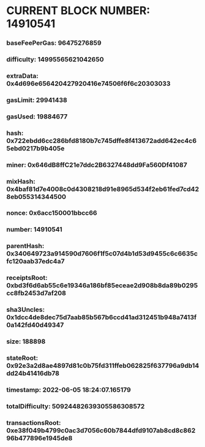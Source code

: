 # CURRENT BLOCK NUMBER: 14910541

### baseFeePerGas: 96475276859
### difficulty: 14995565621042650
### extraData: 0x4d696e656420427920416e74506f6f6c20303033
### gasLimit: 29941438
### gasUsed: 19884677
### hash: 0x722ebdd6cc286bfd8180b7c745dffe8f413672add642ec4c65ebd0217b9b405e
### miner: 0x646dB8ffC21e7ddc2B6327448dd9Fa560Df41087
### mixHash: 0x4baf81d7e4008c0d4308218d91e8965d534f2eb61fed7cd428eb055314344500
### nonce: 0x6acc150001bbcc66
### number: 14910541
### parentHash: 0x340649723a914590d7606f1f5c07d4b1d53d9455c6c6635cfc120aab37edc4a7
### receiptsRoot: 0xbd3f6d6ab55c6e19346a186bf85eceae2d908b8da89b0295cc8fb2453d7af208
### sha3Uncles: 0x1dcc4de8dec75d7aab85b567b6ccd41ad312451b948a7413f0a142fd40d49347
### size: 188898
### stateRoot: 0x92e3a2d8ae4897d81c0b75fd311ffeb062825f637796a9db14dd24b41416db78
### timestamp: 2022-06-05 18:24:07.165179
### totalDifficulty: 50924482639305586308572
### transactionsRoot: 0xe38f049b4799c0ac3d7056c60b7844dfd9107ab8cd8c86296b477896e1945de8
